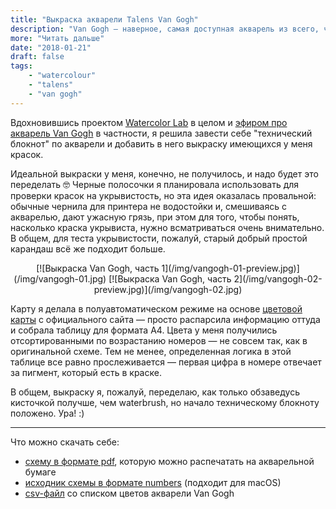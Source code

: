 ```yaml
---
title: "Выкраска акварели Talens Van Gogh"
description: "Van Gogh — наверное, самая доступная акварель из всего, что можно найти в Берлине. Вот и у меня она тоже появилась. И, как человек, который любит всё систематизировать, я не могла пройти мимо идеи создания карты для выкраски этой акварели."
more: "Читать дальше"
date: "2018-01-21"
draft: false
tags:
    - "watercolour"
    - "talens"
    - "van gogh"
---
```



Вдохновившись проектом [Watercolor Lab](https://www.youtube.com/channel/UCPfSb_vJg-o2A-_-9lZyzpg)
в целом и [эфиром про акварель Van Gogh](https://youtu.be/C1T0x0L_UoY) в частности, я решила завести себе "технический блокнот" по акварели и добавить в него выкраску имеющихся у меня красок.

Идеальной выкраски у меня, конечно, не получилось, и надо будет это переделать 🤓 Черные полосочки я планировала использовать для проверки красок на укрывистость, но эта идея оказалась провальной: обычные чернила для принтера не водостойки и, смешиваясь с акварелью, дают ужасную грязь, при этом для того, чтобы понять, насколько краска укрывиста, нужно всматриваться очень внимательно. В общем, для теста укрывистости, пожалуй, старый добрый простой карандаш всё же подходит больше.

<center>
[![Выкраска Van Gogh, часть 1](/img/vangogh-01-preview.jpg)](/img/vangogh-01.jpg)
[![Выкраска Van Gogh, часть 2](/img/vangogh-02-preview.jpg)](/img/vangogh-02.jpg)
</center>

Карту я делала в полуавтоматическом режиме на основе [цветовой карты](https://www.royaltalens.com/media/4471881/Van-Gogh-water-colour-ENG.pdf) с официального сайта — просто распарсила информацию оттуда и собрала таблицу для формата A4. Цвета у меня получились отсортированными по возрастанию номеров — не совсем так, как в оригинальной схеме. Тем не менее, определенная логика в этой таблице все равно прослеживается — первая цифра в номере отвечает за пигмент, который есть в краске.

В общем, выкраску я, пожалуй, переделаю, как только обзаведусь кисточкой получше, чем waterbrush, но начало техническому блокноту положено. Ура! :)

---

Что можно скачать себе:

- [схему в формате pdf](/files/van-gogh.pdf), которую можно распечатать на акварельной бумаге
- [исходник схемы в формате numbers](/files/van-gogh.numbers) (подходит для macOS)
- [csv-файл](/files/van-gogh.csv) со списком цветов акварели Van Gogh
